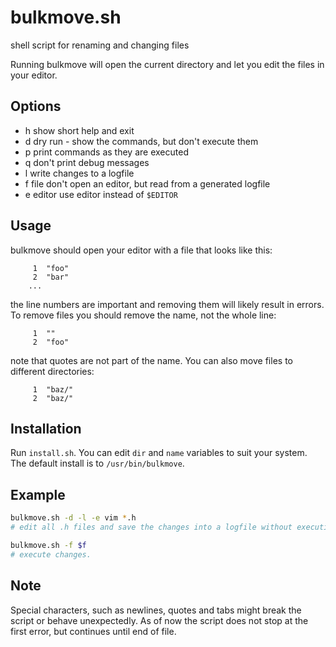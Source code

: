 <!-- 18.05 2020 -->

# bulkmove.sh
shell script for renaming and changing files

Running bulkmove will open the current directory
and let you edit the files in your editor.

## Options
  - h  show short help and exit
  - d  dry run - show the commands, but don't execute them
  - p  print commands as they are executed
  - q  don't print debug messages
  - l  write changes to a logfile
  - f file    don't open an editor, but read from a generated logfile
  - e editor  use editor instead of `$EDITOR`

## Usage
bulkmove should open your editor with a file that looks like this:
```
     1	"foo"
     2	"bar"
	...
```
the line numbers are important and removing them will likely result in errors.
To remove files you should remove the name, not the whole line:
```
     1	""
     2	"foo"
```
note that quotes are not part of the name.
You can also move files to different directories:
```
     1	"baz/"
     2	"baz/"
```

## Installation
Run `install.sh`.
You can edit `dir` and `name` variables to suit your system.
The default install is to `/usr/bin/bulkmove`.

## Example
``` sh
bulkmove.sh -d -l -e vim *.h
# edit all .h files and save the changes into a logfile without executing them.

bulkmove.sh -f $f
# execute changes.
```

## Note
Special characters, such as newlines, quotes and tabs might
break the script or behave unexpectedly.
As of now the script does not stop at the first error,
but continues until end of file.
